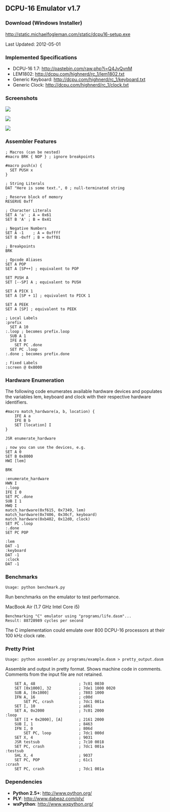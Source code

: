 ## DCPU-16 Emulator v1.7

### Download (Windows Installer)

http://static.michaelfogleman.com/static/dcpu16-setup.exe

Last Updated: 2012-05-01

### Implemented Specifications

- DCPU-16 1.7: http://pastebin.com/raw.php?i=Q4JvQvnM
- LEM1802: http://dcpu.com/highnerd/rc_1/lem1802.txt
- Generic Keyboard: http://dcpu.com/highnerd/rc_1/keyboard.txt
- Generic Clock: http://dcpu.com/highnerd/rc_1/clock.txt

### Screenshots

![](https://raw.github.com/fogleman/DCPU-16/master/screenshots/debug.png)

![](https://raw.github.com/fogleman/DCPU-16/master/screenshots/syntax.png)

![](https://raw.github.com/fogleman/DCPU-16/master/screenshots/nyan.gif)

### Assembler Features

```dasm
; Macros (can be nested)
#macro BRK { NOP } ; ignore breakpoints

#macro push(x) {
  SET PUSH x
}

; String Literals
DAT "Here is some text.", 0 ; null-terminated string

; Reserve block of memory
RESERVE 0xff

; Character Literals
SET A 'a' ; A = 0x61
SET B 'A' ; B = 0x41

; Negative Numbers
SET A -1    ; A = 0xffff
SET B -0xff ; B = 0xff01

; Breakpoints
BRK

; Opcode Aliases
SET A POP
SET A [SP++] ; equivalent to POP

SET PUSH A
SET [--SP] A ; equivalent to PUSH

SET A PICK 1
SET A [SP + 1] ; equivalent to PICK 1

SET A PEEK
SET A [SP] ; equivalent to PEEK

; Local Labels
:prefix
  SET A 10
:.loop ; becomes prefix.loop
  SUB A 1
  IFE A 0
    SET PC .done
  SET PC .loop
:.done ; becomes prefix.done

; Fixed Labels
:screen @ 0x8000
```

### Hardware Enumeration

The following code enumerates available hardware devices and populates the variables lem, keyboard and clock with their respective hardware identifiers.

```dasm
#macro match_hardware(a, b, location) {
    IFE A a
    IFE B b
    SET [location] I
}

JSR enumerate_hardware

; now you can use the devices, e.g.
SET A 0
SET B 0x8000
HWI [lem]

BRK

:enumerate_hardware
HWN I
:.loop
IFE I 0
SET PC .done
SUB I 1
HWQ I
match_hardware(0xf615, 0x7349, lem)
match_hardware(0x7406, 0x30cf, keyboard)
match_hardware(0xb402, 0x12d0, clock)
SET PC .loop
:.done
SET PC POP

:lem
DAT -1
:keyboard
DAT -1
:clock
DAT -1
```

### Benchmarks

    Usage: python benchmark.py

Run benchmarks on the emulator to test performance.

MacBook Air (1.7 GHz Intel Core i5)

    Benchmarking "C" emulator using "programs/life.dasm"...
    Result: 88728989 cycles per second

The C implementation could emulate over 800 DCPU-16 processors at their 100 kHz clock rate.

### Pretty Print

    Usage: python assembler.py programs/example.dasm > pretty_output.dasm

Assemble and output in pretty format. Shows machine code in comments. Comments from the input file are not retained.

```dasm
    SET A, 48                   ; 7c01 0030
    SET [0x1000], 32            ; 7de1 1000 0020
    SUB A, [0x1000]             ; 7803 1000
    IFN A, 16                   ; c00d
        SET PC, crash           ; 7dc1 001a
    SET I, 10                   ; a861
    SET A, 0x2000               ; 7c01 2000
:loop
    SET [I + 0x2000], [A]       ; 2161 2000
    SUB I, 1                    ; 8463
    IFN I, 0                    ; 806d
        SET PC, loop            ; 7dc1 000d
    SET X, 4                    ; 9031
    JSR testsub                 ; 7c10 0018
    SET PC, crash               ; 7dc1 001a
:testsub
    SHL X, 4                    ; 9037
    SET PC, POP                 ; 61c1
:crash
    SET PC, crash               ; 7dc1 001a
```

### Dependencies
- **Python 2.5+**: http://www.python.org/
- **PLY**: http://www.dabeaz.com/ply/
- **wxPython**: http://www.wxpython.org/
